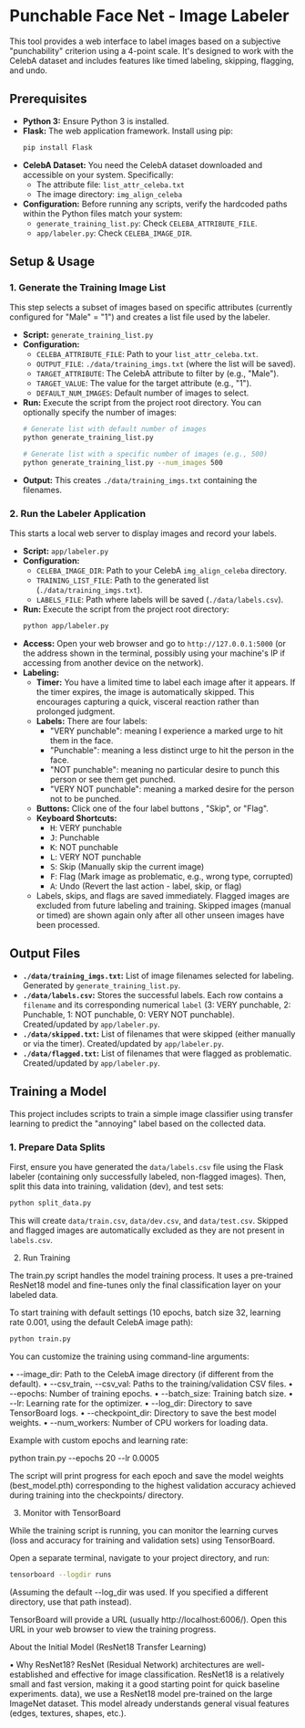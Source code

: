 # Punchable Face Net - Image Labeler

This tool provides a web interface to label images based on a subjective "punchability" criterion using a 4-point scale. It's designed to work with the CelebA dataset and includes features like timed labeling, skipping, flagging, and undo.

## Prerequisites

*   **Python 3:** Ensure Python 3 is installed.
*   **Flask:** The web application framework. Install using pip:
    ```bash
    pip install Flask
    ```
*   **CelebA Dataset:** You need the CelebA dataset downloaded and accessible on your system. Specifically:
    *   The attribute file: `list_attr_celeba.txt`
    *   The image directory: `img_align_celeba`
*   **Configuration:** Before running any scripts, verify the hardcoded paths within the Python files match your system:
    *   `generate_training_list.py`: Check `CELEBA_ATTRIBUTE_FILE`.
    *   `app/labeler.py`: Check `CELEBA_IMAGE_DIR`.

## Setup & Usage

### 1. Generate the Training Image List

This step selects a subset of images based on specific attributes (currently configured for "Male" = "1") and creates a list file used by the labeler.

*   **Script:** `generate_training_list.py`
*   **Configuration:**
    *   `CELEBA_ATTRIBUTE_FILE`: Path to your `list_attr_celeba.txt`.
    *   `OUTPUT_FILE`: `./data/training_imgs.txt` (where the list will be saved).
    *   `TARGET_ATTRIBUTE`: The CelebA attribute to filter by (e.g., "Male").
    *   `TARGET_VALUE`: The value for the target attribute (e.g., "1").
    *   `DEFAULT_NUM_IMAGES`: Default number of images to select.
*   **Run:** Execute the script from the project root directory. You can optionally specify the number of images:
    ```bash
    # Generate list with default number of images
    python generate_training_list.py

    # Generate list with a specific number of images (e.g., 500)
    python generate_training_list.py --num_images 500
    ```
*   **Output:** This creates `./data/training_imgs.txt` containing the filenames.

### 2. Run the Labeler Application

This starts a local web server to display images and record your labels.

*   **Script:** `app/labeler.py`
*   **Configuration:**
    *   `CELEBA_IMAGE_DIR`: Path to your CelebA `img_align_celeba` directory.
    *   `TRAINING_LIST_FILE`: Path to the generated list (`./data/training_imgs.txt`).
    *   `LABELS_FILE`: Path where labels will be saved (`./data/labels.csv`).
*   **Run:** Execute the script from the project root directory:
    ```bash
    python app/labeler.py
    ```
*   **Access:** Open your web browser and go to `http://127.0.0.1:5000` (or the address shown in the terminal, possibly using your machine's IP if accessing from another device on the network).
*   **Labeling:**
    *   **Timer:** You have a limited time to label each image after it appears. If the timer expires, the image is automatically skipped. This encourages capturing a quick, visceral reaction rather than prolonged judgment.
    *   **Labels:** There are four labels:
        * "VERY punchable": meaning I experience a marked urge to hit them in the face.
        * "Punchable": meaning a less distinct urge to hit the person in the face.
        * "NOT punchable": meaning no particular desire to punch this person or see them get punched.
        * "VERY NOT punchable": meaning a marked desire for the person not to be punched.
    *   **Buttons:** Click one of the four label buttons , "Skip", or "Flag".
    *   **Keyboard Shortcuts:**
        *   <kbd>H</kbd>: VERY punchable
        *   <kbd>J</kbd>: Punchable
        *   <kbd>K</kbd>: NOT punchable
        *   <kbd>L</kbd>: VERY NOT punchable
        *   <kbd>S</kbd>: Skip (Manually skip the current image)
        *   <kbd>F</kbd>: Flag (Mark image as problematic, e.g., wrong type, corrupted)
        *   <kbd>A</kbd>: Undo (Revert the last action - label, skip, or flag)
    *   Labels, skips, and flags are saved immediately. Flagged images are excluded from future labeling and training. Skipped images (manual or timed) are shown again only after all other unseen images have been processed.

## Output Files

*   **`./data/training_imgs.txt`:** List of image filenames selected for labeling. Generated by `generate_training_list.py`.
*   **`./data/labels.csv`:** Stores the successful labels. Each row contains a `filename` and its corresponding numerical `label` (3: VERY punchable, 2: Punchable, 1: NOT punchable, 0: VERY NOT punchable). Created/updated by `app/labeler.py`.
*   **`./data/skipped.txt`:** List of filenames that were skipped (either manually or via the timer). Created/updated by `app/labeler.py`.
*   **`./data/flagged.txt`:** List of filenames that were flagged as problematic. Created/updated by `app/labeler.py`.

## Training a Model

This project includes scripts to train a simple image classifier using transfer learning to predict the "annoying" label based on the collected data.

### 1. Prepare Data Splits

First, ensure you have generated the `data/labels.csv` file using the Flask labeler (containing only successfully labeled, non-flagged images). Then, split this data into training, validation (dev), and test sets:

```bash
python split_data.py
```

This will create `data/train.csv`, `data/dev.csv`, and `data/test.csv`. Skipped and flagged images are automatically excluded as they are not present in `labels.csv`.

2. Run Training

The train.py script handles the model training process. It uses a pre-trained ResNet18 model and fine-tunes only the final classification layer on your labeled data.

To start training with default settings (10 epochs, batch size 32, learning rate 0.001, using the default CelebA image path):

```bash
python train.py
```

You can customize the training using command-line arguments:

 • --image_dir: Path to the CelebA image directory (if different from the default).
 • --csv_train, --csv_val: Paths to the training/validation CSV files.
 • --epochs: Number of training epochs.
 • --batch_size: Training batch size.
 • --lr: Learning rate for the optimizer.
 • --log_dir: Directory to save TensorBoard logs.
 • --checkpoint_dir: Directory to save the best model weights.
 • --num_workers: Number of CPU workers for loading data.

Example with custom epochs and learning rate:


python train.py --epochs 20 --lr 0.0005


The script will print progress for each epoch and save the model weights (best_model.pth)
corresponding to the highest validation accuracy achieved during training into the checkpoints/
directory.

3. Monitor with TensorBoard

While the training script is running, you can monitor the learning curves (loss and accuracy for training and validation sets) using TensorBoard.

Open a separate terminal, navigate to your project directory, and run:

```bash
tensorboard --logdir runs
```


(Assuming the default --log_dir was used. If you specified a different directory, use that path
instead).

TensorBoard will provide a URL (usually http://localhost:6006/). Open this URL in your web browser
to view the training progress.

About the Initial Model (ResNet18 Transfer Learning)

 • Why ResNet18? ResNet (Residual Network) architectures are well-established and effective for
   image classification. ResNet18 is a relatively small and fast version, making it a good starting point for quick baseline experiments.
   data), we use a ResNet18 model pre-trained on the large ImageNet dataset. This model already
   understands general visual features (edges, textures, shapes, etc.).

